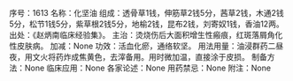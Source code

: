 序号：1613
名称：化坚油
组成：透骨草1钱，伸筋草2钱5分，茜草2钱，木通2钱5分，松节1钱5分，紫草根2钱5分，地榆2钱，昆布2钱，刘寄奴1钱，香油12两。
出处：《赵炳南临床经验集》。
主治：烫烧伤后大面积增生性瘢痕，红斑落屑角化性皮肤病。
加减：None
功效：活血化瘀，通络软坚。
用法用量：油浸群药二昼夜，用文火将药炸成焦黄色，去滓备用。用时微加温，直接涂于皮损。
制备方法：None
临床应用：None
各家论述：None
用药禁忌：None
附注：None
